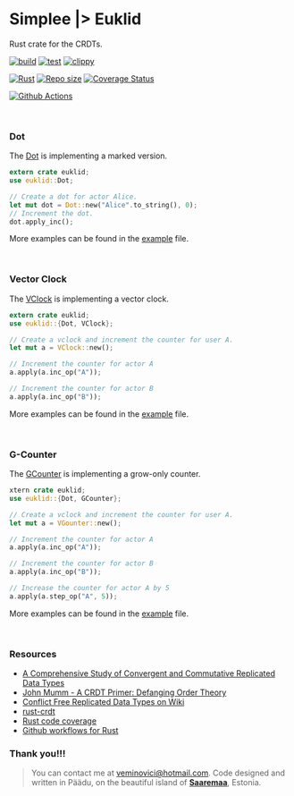 # Simplee |> Euklid
Rust crate for the CRDTs.

[![build](https://github.com/veminovici/euklid/workflows/build/badge.svg)](https://github.com/veminovici/euklid/actions?query=branch%3Amain+event%3Apush+workflow%3Arust)
[![test](https://github.com/veminovici/euklid/workflows/tests/badge.svg)](https://github.com/veminovici/euklid/actions?query=branch%3Amain+event%3Apush+workflow%3Atests)
[![clippy](https://github.com/veminovici/euklid/workflows/clippy/badge.svg)](https://github.com/veminovici/euklid/actions?query=branch%3Amain+event%3Apush+workflow%3Aclippy)


[![Rust](https://github.com/veminovici/euklid/actions/workflows/rust.yml/badge.svg?branch=main)](https://github.com/veminovici/euklid/actions/workflows/rust.yml)
[![Repo size](https://img.shields.io/github/repo-size/veminovici/euklid)](https://github.com/veminovici/euklid)
[![Coverage Status](https://coveralls.io/repos/github/veminovici/euklid/badge.svg?branch=main)](https://coveralls.io/github/veminovici/euklid?branch=main)

[![Github Actions](https://buildstats.info/github/chart/veminovici/euklid)](https://github.com/veminovici/euklid)

<br/>

### Dot
The [Dot](https://github.com/veminovici/euklid/blob/main/src/dot.rs) is implementing a marked version.
```rust
extern crate euklid;
use euklid::Dot;

// Create a dot for actor Alice.
let mut dot = Dot::new("Alice".to_string(), 0);
// Increment the dot.
dot.apply_inc();
```
More examples can be found in the [example](https://github.com/veminovici/euklid/blob/main/examples/dot.rs) file.

<br/>

### Vector Clock
The [VClock](https://github.com/veminovici/euklid/blob/main/src/vclock.rs) is implementing a vector clock.
```rust
extern crate euklid;
use euklid::{Dot, VClock};

// Create a vclock and increment the counter for user A.
let mut a = VClock::new();

// Increment the counter for actor A
a.apply(a.inc_op("A"));

// Increment the counter for actor B
a.apply(a.inc_op("B"));
```

More examples can be found in the [example](https://github.com/veminovici/euklid/blob/main/examples/vclock.rs) file.

<br/>

### G-Counter
The [GCounter](https://github.com/veminovici/euklid/blob/main/src/gcounter.rs) is implementing a grow-only counter.
```rust
xtern crate euklid;
use euklid::{Dot, GCounter};

// Create a vclock and increment the counter for user A.
let mut a = VGounter::new();

// Increment the counter for actor A
a.apply(a.inc_op("A"));

// Increment the counter for actor B
a.apply(a.inc_op("B"));

// Increase the counter for actor A by 5
a.apply(a.step_op("A", 5));
```
More examples can be found in the [example](https://github.com/veminovici/euklid/blob/main/examples/gcounter.rs) file.

<br/>

### Resources
- [A Comprehensive Study of Convergent and Commutative Replicated Data Types](https://hal.inria.fr/file/index/docid/555588/filename/techreport.pdf)
- [John Mumm - A CRDT Primer: Defanging Order Theory](https://www.youtube.com/watch?v=OOlnp2bZVRs)
- [Conflict Free Replicated Data Types on Wiki](https://en.wikipedia.org/wiki/Conflict-free_replicated_data_type)
- [rust-crdt](https://github.com/rust-crdt/rust-crdt)
- [Rust code coverage](https://eipi.xyz/blog/rust-code-coverage-with-github-workflows/)
- [Github workflows for Rust](https://eipi.xyz/blog/github-workflows-to-do-useful-things-with-rust/)

### Thank you!!!

> You can contact me at veminovici@hotmail.com. Code designed and written in Päädu, on the beautiful island of [**Saaremaa**](https://goo.gl/maps/DmB9ewY2R3sPGFnTA), Estonia.